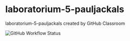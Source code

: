 # laboratorium-5-pauljackals
laboratorium-5-pauljackals created by GitHub Classroom

![GitHub Workflow Status](https://img.shields.io/github/workflow/status/TestowanieAutomatyczneUG/laboratorium-5-pauljackals/CI)
